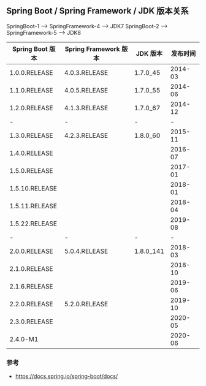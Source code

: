 

Spring Boot / Spring Framework / JDK 版本关系
-------------------------------------------------------------------------

SpringBoot-1 --> SpringFramework-4  --> JDK7
SpringBoot-2 --> SpringFramework-5  --> JDK8

| Spring Boot 版本 | Spring Framework 版本 | JDK 版本  | 发布时间 |
| ---------------- | --------------------- | --------- | -------- |
| 1.0.0.RELEASE    | 4.0.3.RELEASE         | 1.7.0_45  | 2014-03  |
| 1.1.0.RELEASE    | 4.0.5.RELEASE         | 1.7.0_55  | 2014-06  |
| 1.2.0.RELEASE    | 4.1.3.RELEASE         | 1.7.0_67  | 2014-12  |
| -                | -                     | -         | -        |
| 1.3.0.RELEASE    | 4.2.3.RELEASE         | 1.8.0_60  | 2015-11  |
| 1.4.0.RELEASE    |                       |           | 2016-07  |
| 1.5.0.RELEASE    |                       |           | 2017-01  |
| 1.5.10.RELEASE   |                       |           | 2018-01  |
| 1.5.11.RELEASE   |                       |           | 2018-04  |
| 1.5.22.RELEASE   |                       |           | 2019-08  |
| -                | -                     | -         | -        |
| 2.0.0.RELEASE    | 5.0.4.RELEASE         | 1.8.0_141 | 2018-03  |
| 2.1.0.RELEASE    |                       |           | 2018-10  |
| 2.1.6.RELEASE    |                       |           | 2019-06  |
| 2.2.0.RELEASE    | 5.2.0.RELEASE         |           | 2019-10  |
| 2.3.0.RELEASE    |                       |           | 2020-05  |
| 2.4.0-M1         |                       |           | 2020-06  |




### 参考
 - https://docs.spring.io/spring-boot/docs/
